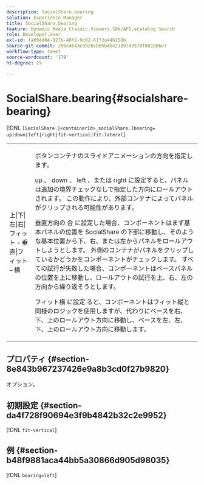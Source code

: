 ```yaml
---
description: SocialShare.bearing
solution: Experience Manager
title: SocialShare.bearing
feature: Dynamic Media Classic,Viewers,SDK/API,eCatalog Search
role: Developer,User
exl-id: fa094d84-927b-48f2-9c82-61f2a446158b
source-git-commit: 206e4643e3926cb85b4be2189743578f88180be7
workflow-type: tm+mt
source-wordcount: '179'
ht-degree: 1%

---
```


# SocialShare.bearing{#socialshare-bearing}

[!DNL `[SocialShare.|<containerId>_socialShare.]bearing= up|down|left|right|fit-vertical|fit-lateral`]

<table id="table_0002BE81371D4E16A56FBEDD13FDF3C2"> 
 <tbody> 
  <tr> 
   <td colname="col1"> <p> <span class="codeph"> 上|下|左|右|フィット – 垂直|フィット – 横 </span> </p> </td> 
   <td colname="col2"> <p> ボタンコンテナのスライドアニメーションの方向を指定します。 </p> <p> <span class="codeph"> up </span>、<span class="codeph"> down </span>、<span class="codeph"> left </span>、または <span class="codeph"> right </span> に設定すると、パネルは追加の境界チェックなしで指定した方向にロールアウトされます。 この動作により、外部コンテナによってパネルがクリップされる可能性があります。 </p> <p>垂直方向の <span class="codeph"> 合 </span> に設定した場合、コンポーネントはまず基本パネルの位置を SocialShare の下部に移動し、そのような基本位置から下、右、または左からパネルをロールアウトしようとします。 外側のコンテナがパネルをクリップしているかどうかをコンポーネントがチェックします。 すべての試行が失敗した場合、コンポーネントはベースパネルの位置を上に移動し、ロールアウトの試行を上、右、左の方向から繰り返そうとします。 </p> <p>フィット横 </span> に設定 <span class="codeph"> ると、コンポーネントはフィット縦と同様のロジックを使用しますが、代わりにベースを右、下、上のロールアウト方向に移動し、ベースを左、左、下、上のロールアウト方向に移動します。 </p> </td> 
  </tr> 
 </tbody> 
</table>

## プロパティ {#section-8e843b967237426e9a8b3cd0f27b9820}

オプション。

## 初期設定 {#section-da4f728f90694e3f9b4842b32c2e9952}

[!DNL `fit-vertical`]

## 例 {#section-b48f9881aca44bb5a30866d905d98035}

[!DNL `bearing=left`]
